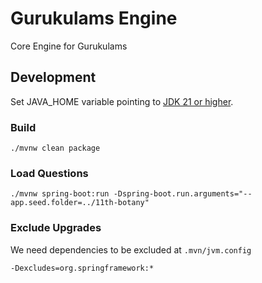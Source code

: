 # Gurukulams Engine

Core Engine for Gurukulams

## Development

Set JAVA_HOME variable pointing to [JDK 21 or higher](https://jdk.java.net/). 

### Build

~~~
./mvnw clean package
~~~

### Load Questions

~~~
./mvnw spring-boot:run -Dspring-boot.run.arguments="--app.seed.folder=../11th-botany"
~~~

### Exclude Upgrades

We need dependencies to be excluded at `.mvn/jvm.config`

```shell
-Dexcludes=org.springframework:*
```
